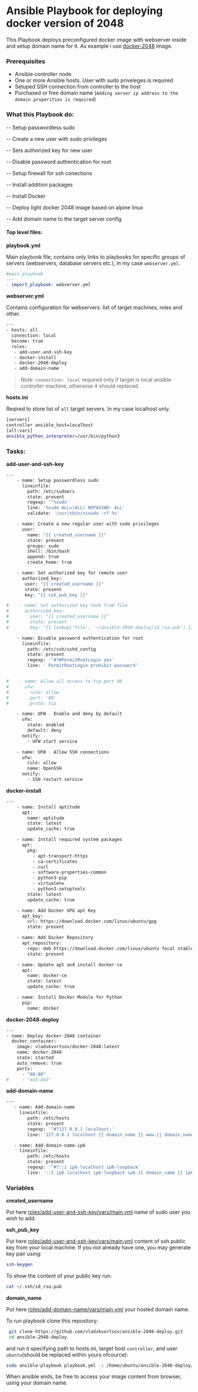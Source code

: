 # Ansible Playbook for deploying docker version of 2048

This Playbook deploys preconfigured docker image with webserver inside and setup domain name for it. As example i use [docker-2048][git-2048] image.

### Prerequisites

- Ansible controller node
- One or more Ansible hosts. User with sudo priveleges is required
- Setuped SSH connection from controller to the host
- Purchased or free domain name (`Adding server ip address to the domain properities is required`)

### What this Playbook do:

-- Setup passwordless sudo

-- Create a new user with sudo privileges

-- Sets authorized key for new user

-- Disable password authentication for root

-- Setup firewall for ssh conections

-- Install addition packages

-- Install Docker

-- Deploy light docker 2048 image based on alpine linux

-- Add domain name to the target server config

#### Top level files:

**playbook.yml**

Main playbook file, contains only links to playbooks for specific groups of servers (webservers, database servers etc.), in my case `webserver.yml`.

```s
#main playbook
---
- import_playbook: webserver.yml
```

**webserver.yml**

Contains configuration for webservers: list of target machines, roles and other.

```sh
---
- hosts: all
  connection: local
  become: true
  roles:
   - add-user-and-ssh-key
   - docker-install
   - docker-2048-deploy
   - add-domain-name
```
> Note: `connection: local` required only if target is local ansible controller  machine, otherwise it should replaced.

**hosts.ini**

Reqired to store list of `all` target servers. In my case localhost only.
```sh
[servers]
controller ansible_host=localhost
[all:vars]
ansible_python_interpreter=/usr/bin/python3
```

### Tasks:

**add-user-and-ssh-key**

```sh
---
    - name: Setup passwordless sudo
      lineinfile:
        path: /etc/sudoers
        state: present
        regexp: '^%sudo'
        line: '%sudo ALL=(ALL) NOPASSWD: ALL'
        validate: '/usr/sbin/visudo -cf %s'

    - name: Create a new regular user with sudo privileges
      user:
        name: "{{ created_username }}"
        state: present
        groups: sudo
        shell: /bin/bash
        append: true
        create_home: true

    - name: Set authorized key for remote user
      authorized_key:
       user: "{{ created_username }}"
       state: present
       key: "{{ ssh_pub_key }}"

#    - name: Set authorized key took from file
#      authorized_key:
#        user: "{{ created_username }}"
#        state: present
#        key: "{{ lookup('file', '~/ansible-2048-deploy/id_rsa.pub') }}"

    - name: Disable password authentication for root
      lineinfile:
        path: /etc/ssh/sshd_config
        state: present
        regexp: '^#?#PermitRootLogin yes'
        line: ' PermitRootLogin prohibit-password'


#    - name: Allow all access to tcp port 80
#      ufw:
#        rule: allow
#        port: '80'
#        proto: tcp

    - name: UFW - Enable and deny by default
      ufw:
        state: enabled
        default: deny
      notify:
        - UFW start service

    - name: UFW - Allow SSH connections
      ufw:
        rule: allow
        name: OpenSSH
      notify:
        - SSH restart service

```

**docker-install**

```sh
---
    - name: Install aptitude
      apt:
        name: aptitude
        state: latest
        update_cache: true

    - name: Install required system packages
      apt:
        pkg:
          - apt-transport-https
          - ca-certificates
          - curl
          - software-properties-common
          - python3-pip
          - virtualenv
          - python3-setuptools
        state: latest
        update_cache: true

    - name: Add Docker GPG apt Key
      apt_key:
        url: https://download.docker.com/linux/ubuntu/gpg
        state: present

    - name: Add Docker Repository
      apt_repository:
        repo: deb https://download.docker.com/linux/ubuntu focal stable
        state: present

    - name: Update apt and install docker-ce
      apt:
        name: docker-ce
        state: latest
        update_cache: true

    - name: Install Docker Module for Python
      pip:
        name: docker
```

**docker-2048-deploy**

```sh
---    
- name: Deploy docker-2048 container
  docker_container:
    image: vladskvortsov/docker-2048:latest
    name: docker-2048
    state: started
    auto_remove: true
    ports:
      - "80:80"
#     - "443:443"
```

**add-domain-name**

```sh
---
   - name: Add-domain-name
     lineinfile:
        path: /etc/hosts
        state: present
        regexp: '^#?127.0.0.1 localhost;'
        line: '127.0.0.1 localhost {{ domain_name }} www.{{ domain_name }};'

   - name: Add-domain-name-ip6
     lineinfile:
        path: /etc/hosts
        state: present
        regexp: '^#?::1 ip6-localhost ip6-loopback'
        line: '::1 ip6-localhost ip6-loopback ip6-{{ domain_name }} ip6-www.{{ domain_name }}'
```

### Variables

**created_username**

Put here [roles/add-user-and-ssh-key/vars/main.yml][user-var] name of sudo user you wish to add.

**ssh_pub_key**

Put here [roles/add-user-and-ssh-key/vars/main.yml][user-var] content of ssh
public key from your local machine. If you not already have one, you may generate key pair using:

```sh
ssh-keygen
```

 To show the content of your public key run:

```sh
cat ~/.ssh/id_rsa.pub
```

**domain_name**

Put here [roles/add-domain-name/vars/main.yml][domain-var] your hosted domain name.



To run playbook clone this repository:

```sh
 git clone https://github.com/vladskvortsov/ansible-2048-deploy.git
 cd ansible-2048-deploy
```

and run it specifying path to hosts.ini, target host `controller`, and user `ubuntu`(should be replaced within yours ofcource):

```sh
sudo ansible-playbook playbook.yml -i /home/ubuntu/ansible-2048-deploy/hosts.ini -l controller -u ubuntu
```


When ansible ends, be free to access your image content from browser, using your domain name.

[git-2048]: <https://github.com/vladskvortsov/docker-2048.git>
[user-var]:<https://github.com/vladskvortsov/ansible-2048-deploy/blob/master/roles/add-user-and-ssh-key/vars/main.yml>
[domain-var]: <https://github.com/vladskvortsov/ansible-2048-deploy/blob/master/roles/add-domain-name/vars/main.yml>

